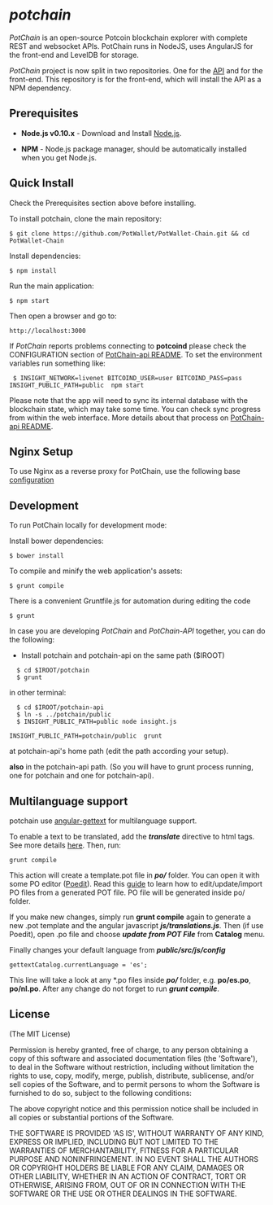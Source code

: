 # *potchain*

*PotChain* is an open-source Potcoin blockchain explorer with complete REST and websocket APIs.
PotChain runs in NodeJS, uses AngularJS for the front-end and LevelDB for storage.

*PotChain* project is now split in two repositories. One for the [API](https://github.com/PotWallet/PotWallet-Chain-API)
and for the front-end. This repository is for the front-end, which will install the API as a NPM dependency.


## Prerequisites

* **Node.js v0.10.x** - Download and Install [Node.js](http://www.nodejs.org/download/).

* **NPM** - Node.js package manager, should be automatically installed when you get Node.js.


## Quick Install
  Check the Prerequisites section above before installing.

  To install potchain, clone the main repository:

    $ git clone https://github.com/PotWallet/PotWallet-Chain.git && cd PotWallet-Chain

  Install dependencies:

    $ npm install
    
  Run the main application:

    $ npm start
    
  Then open a browser and go to:

    http://localhost:3000

  If *PotChain* reports problems connecting to **potcoind** please check the CONFIGURATION section of 
  [PotChain-api README](https://github.com/PotWallet/PotWallet-Chain-API/blob/master/README.md). To set the 
  environment variables run something like:
  
     $ INSIGHT_NETWORK=livenet BITCOIND_USER=user BITCOIND_PASS=pass INSIGHT_PUBLIC_PATH=public  npm start


  Please note that the app will need to sync its internal database
  with the blockchain state, which may take some time. You can check
  sync progress from within the web interface. More details about that process
  on [PotChain-api README](https://github.com/PotWallet/PotWallet-Chain-API/blob/master/README.md). 
  
  
## Nginx Setup

To use Nginx as a reverse proxy for PotChain, use the following base [configuration](https://gist.github.com/matiu/bdd5e55ff0ad90b54261)


## Development

To run PotChain locally for development mode:

Install bower dependencies:

```
$ bower install
```

To compile and minify the web application's assets:

```
$ grunt compile
```

There is a convenient Gruntfile.js for automation during editing the code

```
$ grunt
```

In case you are developing *PotChain* and *PotChain-API* together, you can do the following:

* Install potchain and potchain-api on the same path ($IROOT)

```
  $ cd $IROOT/potchain
  $ grunt
```

in other terminal:

```
  $ cd $IROOT/potchain-api
  $ ln -s ../potchain/public
  $ INSIGHT_PUBLIC_PATH=public node insight.js 
```


``` 
INSIGHT_PUBLIC_PATH=potchain/public  grunt
```

at potchain-api's home path (edit the path according your setup).

**also** in the potchain-api path. (So you will have to grunt process running, one for potchain and one for potchain-api).


## Multilanguage support

potchain use [angular-gettext](http://angular-gettext.rocketeer.be) for
multilanguage support. 

To enable a text to be translated, add the ***translate*** directive to html tags. See more details [here](http://angular-gettext.rocketeer.be/dev-guide/annotate/). Then, run:

```
grunt compile
```

This action will create a template.pot file in ***po/*** folder. You can open
it with some PO editor ([Poedit](http://poedit.net)). Read this [guide](http://angular-gettext.rocketeer.be/dev-guide/translate/) to learn how to edit/update/import PO files from a generated POT file. PO file will be generated inside po/ folder.

If you make new changes, simply run **grunt compile** again to generate a new .pot template and the angular javascript ***js/translations.js***. Then (if use Poedit), open .po file and choose ***update from POT File*** from **Catalog** menu.

Finally changes your default language from ***public/src/js/config*** 

```
gettextCatalog.currentLanguage = 'es';
```

This line will take a look at any *.po files inside ***po/*** folder, e.g.
**po/es.po**, **po/nl.po**. After any change do not forget to run ***grunt
compile***.


## License
(The MIT License)

Permission is hereby granted, free of charge, to any person obtaining
a copy of this software and associated documentation files (the
'Software'), to deal in the Software without restriction, including
without limitation the rights to use, copy, modify, merge, publish,
distribute, sublicense, and/or sell copies of the Software, and to
permit persons to whom the Software is furnished to do so, subject to
the following conditions:

The above copyright notice and this permission notice shall be
included in all copies or substantial portions of the Software.

THE SOFTWARE IS PROVIDED 'AS IS', WITHOUT WARRANTY OF ANY KIND,
EXPRESS OR IMPLIED, INCLUDING BUT NOT LIMITED TO THE WARRANTIES OF
MERCHANTABILITY, FITNESS FOR A PARTICULAR PURPOSE AND NONINFRINGEMENT.
IN NO EVENT SHALL THE AUTHORS OR COPYRIGHT HOLDERS BE LIABLE FOR ANY
CLAIM, DAMAGES OR OTHER LIABILITY, WHETHER IN AN ACTION OF CONTRACT,
TORT OR OTHERWISE, ARISING FROM, OUT OF OR IN CONNECTION WITH THE
SOFTWARE OR THE USE OR OTHER DEALINGS IN THE SOFTWARE.
